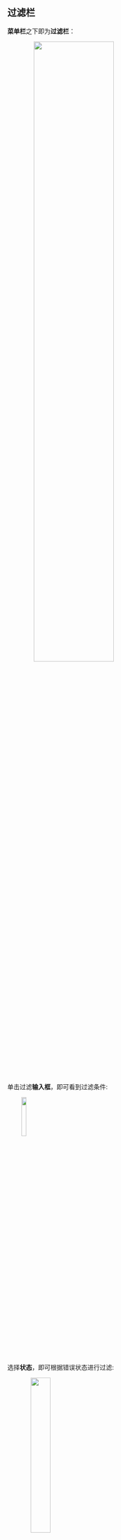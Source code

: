 ## 过滤栏

**菜单栏**之下即为**过滤栏**：

<table>
	<center>
		<div>
        	<a><img src="../../../../images/console_image/condition_filter/图片CF-1.png" align="left" style="width:60%;"></a><br>
		</div>
	</center>
</table>

单击过滤**输入框**，即可看到过滤条件:

<table>
	<center>
		<div>
        	<a><img src="../../../../images/console_image/condition_filter/图片CF-2.png" align="left" style="width:15%;"></a><br>
		</div>
	</center>
</table>

选择**状态**，即可根据错误状态进行过滤:

<table>
	<center>
		<div>
        	<a><img src="../../../../images/console_image/condition_filter/图片CF-2-1.png" align="left" style="width:30%;"></a><br>
		</div>
	</center>
</table>


过滤栏的右侧可以设置过滤时间，查看特定时间区间的错误。

<table>
	<center>
		<div>
        	<a><img src="../../../../images/console_image/condition_filter/图片CF-3.png" align="left" style="width:60%;"></a><br>
		</div>
	</center>
</table>

 
